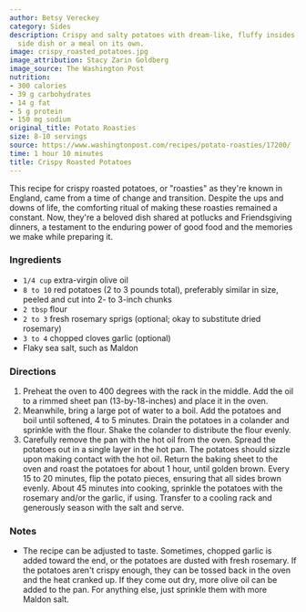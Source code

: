 ```yaml
---
author: Betsy Vereckey
category: Sides
description: Crispy and salty potatoes with dream-like, fluffy insides. A perfect
  side dish or a meal on its own.
image: crispy_roasted_potatoes.jpg
image_attribution: Stacy Zarin Goldberg
image_source: The Washington Post
nutrition:
- 300 calories
- 39 g carbohydrates
- 14 g fat
- 5 g protein
- 150 mg sodium
original_title: Potato Roasties
size: 8-10 servings
source: https://www.washingtonpost.com/recipes/potato-roasties/17200/
time: 1 hour 10 minutes
title: Crispy Roasted Potatoes
---
```

This recipe for crispy roasted potatoes, or "roasties" as they're known in England, came from a time of change and transition. Despite the ups and downs of life, the comforting ritual of making these roasties remained a constant. Now, they're a beloved dish shared at potlucks and Friendsgiving dinners, a testament to the enduring power of good food and the memories we make while preparing it.

### Ingredients

* `1/4 cup` extra-virgin olive oil
* `8 to 10` red potatoes (2 to 3 pounds total), preferably similar in size, peeled and cut into 2- to 3-inch chunks
* `2 tbsp` flour
* `2 to 3` fresh rosemary sprigs (optional; okay to substitute dried rosemary)
* `3 to 4` chopped cloves garlic (optional)
* Flaky sea salt, such as Maldon

### Directions

1. Preheat the oven to 400 degrees with the rack in the middle. Add the oil to a rimmed sheet pan (13-by-18-inches) and place it in the oven.
2. Meanwhile, bring a large pot of water to a boil. Add the potatoes and boil until softened, 4 to 5 minutes. Drain the potatoes in a colander and sprinkle with the flour. Shake the colander to distribute the flour evenly.
3. Carefully remove the pan with the hot oil from the oven. Spread the potatoes out in a single layer in the hot pan. The potatoes should sizzle upon making contact with the hot oil. Return the baking sheet to the oven and roast the potatoes for about 1 hour, until golden brown. Every 15 to 20 minutes, flip the potato pieces, ensuring that all sides brown evenly. About 45 minutes into cooking, sprinkle the potatoes with the rosemary and/or the garlic, if using. Transfer to a cooling rack and generously season with the salt and serve.

### Notes

- The recipe can be adjusted to taste. Sometimes, chopped garlic is added toward the end, or the potatoes are dusted with fresh rosemary. If the potatoes aren't crispy enough, they can be tossed back in the oven and the heat cranked up. If they come out dry, more olive oil can be added to the pan. For anything else, just sprinkle them with more Maldon salt.